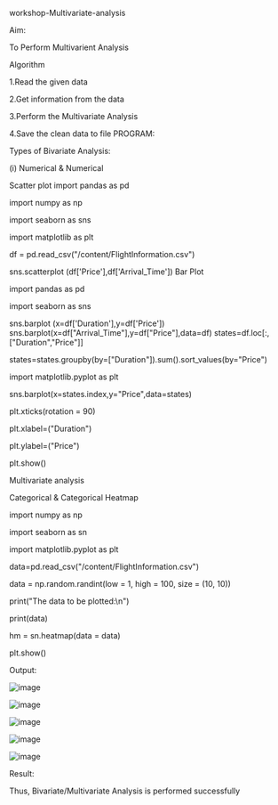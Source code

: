 workshop-Multivariate-analysis

Aim:

To Perform Multivarient Analysis

Algorithm

1.Read the given data

2.Get information from the data

3.Perform the Multivariate Analysis

4.Save the clean data to file PROGRAM:

Types of Bivariate Analysis:

(i) Numerical & Numerical

Scatter plot
import pandas as pd

import numpy as np

import seaborn as sns

import matplotlib as plt

df = pd.read_csv("/content/FlightInformation.csv")

sns.scatterplot (df['Price'],df['Arrival_Time'])
Bar Plot

import pandas as pd

import seaborn as sns

sns.barplot (x=df['Duration'],y=df['Price']) 
sns.barplot(x=df["Arrival_Time"],y=df["Price"],data=df) 
states=df.loc[:,["Duration","Price"]]

states=states.groupby(by=["Duration"]).sum().sort_values(by="Price")

import matplotlib.pyplot as plt

sns.barplot(x=states.index,y="Price",data=states)

plt.xticks(rotation = 90)

plt.xlabel=("Duration")

plt.ylabel=("Price")

plt.show()

Multivariate analysis

Categorical & Categorical Heatmap

import numpy as np

import seaborn as sn

import matplotlib.pyplot as plt

data=pd.read_csv("/content/FlightInformation.csv")

data = np.random.randint(low = 1, high = 100, size = (10, 10))

print("The data to be plotted:\n")

print(data)

hm = sn.heatmap(data = data)

plt.show()

Output:

![image](https://user-images.githubusercontent.com/129577149/229983143-7c3f5af1-677f-4bc4-af5e-ada978dfeab0.png)


![image](https://user-images.githubusercontent.com/129577149/229983798-a1109ae5-f7d5-4acf-a2a3-1556af8276bc.png)



![image](https://user-images.githubusercontent.com/129577149/229983374-a1872774-b5da-4041-b168-d4ab58aea459.png)


![image](https://user-images.githubusercontent.com/129577149/229983400-6f55822f-2933-4048-88cc-3e1d67caf1ff.png)


![image](https://user-images.githubusercontent.com/129577149/229983538-af7ab981-1b5a-4fec-80d6-1c48f69f843b.png)



Result:

Thus, Bivariate/Multivariate Analysis is performed successfully




